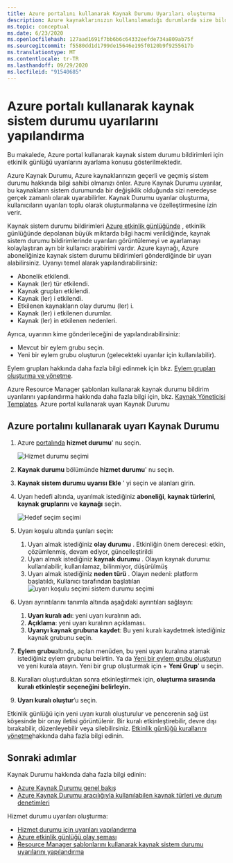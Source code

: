 ```yaml
---
title: Azure portalını kullanarak Kaynak Durumu Uyarıları oluşturma
description: Azure kaynaklarınızın kullanılamadığı durumlarda size bildirimde bulunan Azure portal kullanarak uyarı oluşturun.
ms.topic: conceptual
ms.date: 6/23/2020
ms.openlocfilehash: 127aad1691f7bb6b6c64332eefde734a809ab75f
ms.sourcegitcommit: f5580dd1d1799de15646e195f0120b9f9255617b
ms.translationtype: MT
ms.contentlocale: tr-TR
ms.lasthandoff: 09/29/2020
ms.locfileid: "91540685"
---
```

# <a name="configure-resource-health-alerts-using-azure-portal"></a>Azure portalı kullanarak kaynak sistem durumu uyarılarını yapılandırma

Bu makalede, Azure portal kullanarak kaynak sistem durumu bildirimleri için etkinlik günlüğü uyarılarını ayarlama konusu gösterilmektedir.

Azure Kaynak Durumu, Azure kaynaklarınızın geçerli ve geçmiş sistem durumu hakkında bilgi sahibi olmanızı önler. Azure Kaynak Durumu uyarılar, bu kaynakların sistem durumunda bir değişiklik olduğunda sizi neredeyse gerçek zamanlı olarak uyarabilirler. Kaynak Durumu uyarılar oluşturma, kullanıcıların uyarıları toplu olarak oluşturmalarına ve özelleştirmesine izin verir.

Kaynak sistem durumu bildirimleri [Azure etkinlik günlüğünde](../azure-monitor/platform/platform-logs-overview.md) , etkinlik günlüğünde depolanan büyük miktarda bilgi hacmi verildiğinde, kaynak sistem durumu bildirimlerinde uyarıları görüntülemeyi ve ayarlamayı kolaylaştıran ayrı bir kullanıcı arabirimi vardır.
Azure kaynağı, Azure aboneliğinize kaynak sistem durumu bildirimleri gönderdiğinde bir uyarı alabilirsiniz. Uyarıyı temel alarak yapılandırabilirsiniz:

* Abonelik etkilendi.
* Kaynak (ler) tür etkilendi.
* Kaynak grupları etkilendi.
* Kaynak (ler) i etkilendi.
* Etkilenen kaynakların olay durumu (ler) i.
* Kaynak (ler) i etkilenen durumlar.
* Kaynak (ler) in etkilenen nedenleri.

Ayrıca, uyarının kime gönderileceğini de yapılandırabilirsiniz:

* Mevcut bir eylem grubu seçin.
* Yeni bir eylem grubu oluşturun (gelecekteki uyarılar için kullanılabilir).

Eylem grupları hakkında daha fazla bilgi edinmek için bkz. [Eylem grupları oluşturma ve yönetme](../azure-monitor/platform/action-groups.md).

Azure Resource Manager şablonları kullanarak kaynak durumu bildirim uyarılarını yapılandırma hakkında daha fazla bilgi için, bkz. [Kaynak Yöneticisi Templates](./resource-health-alert-arm-template-guide.md).
Azure portal kullanarak uyarı Kaynak Durumu

## <a name="resource-health-alert-using-azure-portal"></a>Azure portalını kullanarak uyarı Kaynak Durumu

1. Azure [portalında](https://portal.azure.com/) **hizmet durumu**' nu seçin.

    ![Hizmet durumu seçimi](./media/resource-health-alert-monitor-guide/service-health-selection.png)
2. **Kaynak durumu** bölümünde **hizmet durumu**' nu seçin.
3. **Kaynak sistem durumu uyarısı Ekle** ' yi seçin ve alanları girin.
4. Uyarı hedefi altında, uyarılmak istediğiniz **aboneliği**, **kaynak türlerini**, **kaynak gruplarını** ve **kaynağı** seçin.

    ![Hedef seçim seçimi](./media/resource-health-alert-monitor-guide/alert-target.png)

5. Uyarı koşulu altında şunları seçin:
    1. Uyarı almak istediğiniz **olay durumu** . Etkinliğin önem derecesi: etkin, çözümlenmiş, devam ediyor, güncelleştirildi
    2. Uyarı almak istediğiniz **kaynak durumu** . Olayın kaynak durumu: kullanılabilir, kullanılamaz, bilinmiyor, düşürülmüş
    3. Uyarı almak istediğiniz **neden türü** . Olayın nedeni: platform başlatıldı, Kullanıcı tarafından başlatılan ![ uyarı koşulu seçimi sistem durumu seçimi](./media/resource-health-alert-monitor-guide/alert-condition.png)
6. Uyarı ayrıntılarını tanımla altında aşağıdaki ayrıntıları sağlayın:
    1. **Uyarı kuralı adı**: yeni uyarı kuralının adı.
    2. **Açıklama**: yeni uyarı kuralının açıklaması.
    3. **Uyarıyı kaynak grubuna kaydet**: Bu yeni kuralı kaydetmek istediğiniz kaynak grubunu seçin.
7. **Eylem grubu**altında, açılan menüden, bu yeni uyarı kuralına atamak istediğiniz eylem grubunu belirtin. Ya da [Yeni bir eylem grubu oluşturun](../azure-monitor/platform/action-groups.md) ve yeni kurala atayın. Yeni bir grup oluşturmak için + **Yeni Grup**' u seçin.
8. Kuralları oluşturduktan sonra etkinleştirmek için, **oluşturma sırasında kuralı etkinleştir** **seçeneğini belirleyin.**
9. **Uyarı kuralı oluştur**’u seçin.

Etkinlik günlüğü için yeni uyarı kuralı oluşturulur ve pencerenin sağ üst köşesinde bir onay iletisi görüntülenir.
Bir kuralı etkinleştirebilir, devre dışı bırakabilir, düzenleyebilir veya silebilirsiniz. [Etkinlik günlüğü kurallarını yönetme](../azure-monitor/platform/alerts-activity-log.md#view-and-manage-in-the-azure-portal)hakkında daha fazla bilgi edinin.

## <a name="next-steps"></a>Sonraki adımlar

Kaynak Durumu hakkında daha fazla bilgi edinin:

* [Azure Kaynak Durumu genel bakış](Resource-health-overview.md)
* [Azure Kaynak Durumu aracılığıyla kullanılabilen kaynak türleri ve durum denetimleri](resource-health-checks-resource-types.md)

Hizmet durumu uyarıları oluşturma:

* [Hizmet durumu için uyarıları yapılandırma](./alerts-activity-log-service-notifications-portal.md) 
* [Azure etkinlik günlüğü olay şeması](../azure-monitor/platform/activity-log-schema.md)
* [Resource Manager şablonlarını kullanarak kaynak sistem durumu uyarılarını yapılandırma](./resource-health-alert-arm-template-guide.md)

